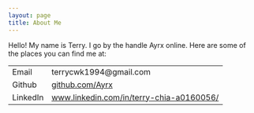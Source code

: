 ```yaml
---
layout: page
title: About Me
---
```


Hello! My name is Terry. I go by the handle Ayrx online. Here are some of the
places you can find me at:

<table>
    <tr>
        <td>Email</td>
        <td>terrycwk1994@gmail.com</td>
    </tr>
    <tr>
        <td>Github</td>
        <td><a href="https://github.com/Ayrx">github.com/Ayrx</a></td>
    </tr>
    <tr>
        <td>LinkedIn</td>
        <td><a href="https://www.linkedin.com/in/terry-chia-a0160056/">www.linkedin.com/in/terry-chia-a0160056/</a></td>
    </tr>
</table>

